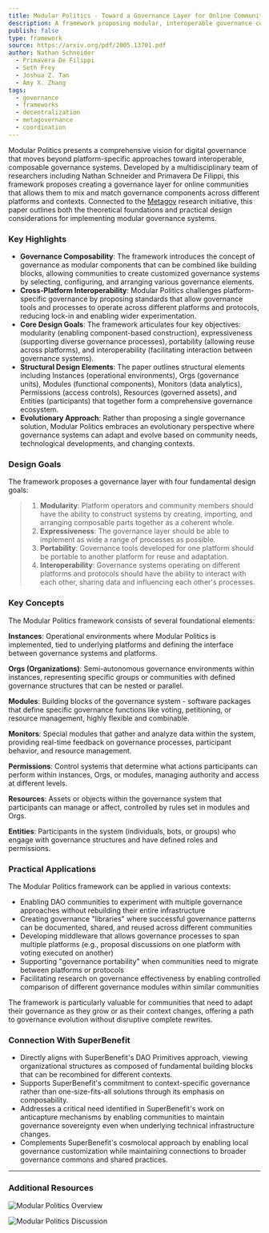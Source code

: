 ```yaml
---
title: Modular Politics - Toward a Governance Layer for Online Communities
description: A framework proposing modular, interoperable governance components that enable communities to build flexible and adaptable governance systems across digital platforms.
publish: false
type: framework
source: https://arxiv.org/pdf/2005.13701.pdf
author: Nathan Schneider
  - Primavera De Filippi
  - Seth Frey
  - Joshua Z. Tan
  - Amy X. Zhang
tags:
  - governance
  - frameworks
  - decentralization
  - metagovernance
  - coordination
---
```


Modular Politics presents a comprehensive vision for digital governance that moves beyond platform-specific approaches toward interoperable, composable governance systems. Developed by a multidisciplinary team of researchers including Nathan Schneider and Primavera De Filippi, this framework proposes creating a governance layer for online communities that allows them to mix and match governance components across different platforms and contexts. Connected to the [Metagov](links/Metagov.md) research initiative, this paper outlines both the theoretical foundations and practical design considerations for implementing modular governance systems.

### Key Highlights
- **Governance Composability**: The framework introduces the concept of governance as modular components that can be combined like building blocks, allowing communities to create customized governance systems by selecting, configuring, and arranging various governance elements.
- **Cross-Platform Interoperability**: Modular Politics challenges platform-specific governance by proposing standards that allow governance tools and processes to operate across different platforms and protocols, reducing lock-in and enabling wider experimentation.
- **Core Design Goals**: The framework articulates four key objectives: modularity (enabling component-based construction), expressiveness (supporting diverse governance processes), portability (allowing reuse across platforms), and interoperability (facilitating interaction between governance systems).
- **Structural Design Elements**: The paper outlines structural elements including Instances (operational environments), Orgs (governance units), Modules (functional components), Monitors (data analytics), Permissions (access controls), Resources (governed assets), and Entities (participants) that together form a comprehensive governance ecosystem.
- **Evolutionary Approach**: Rather than proposing a single governance solution, Modular Politics embraces an evolutionary perspective where governance systems can adapt and evolve based on community needs, technological developments, and changing contexts.

### Design Goals

The framework proposes a governance layer with four fundamental design goals:

> 1. **Modularity**: Platform operators and community members should have the ability to construct systems by creating, importing, and arranging composable parts together as a coherent whole.
> 2. **Expressiveness**: The governance layer should be able to implement as wide a range of processes as possible.
> 3. **Portability**: Governance tools developed for one platform should be portable to another platform for reuse and adaptation.
> 4. **Interoperability**: Governance systems operating on different platforms and protocols should have the ability to interact with each other, sharing data and influencing each other's processes.

### Key Concepts

The Modular Politics framework consists of several foundational elements:

**Instances**: Operational environments where Modular Politics is implemented, tied to underlying platforms and defining the interface between governance systems and platforms.

**Orgs (Organizations)**: Semi-autonomous governance environments within instances, representing specific groups or communities with defined governance structures that can be nested or parallel.

**Modules**: Building blocks of the governance system - software packages that define specific governance functions like voting, petitioning, or resource management, highly flexible and combinable.

**Monitors**: Special modules that gather and analyze data within the system, providing real-time feedback on governance processes, participant behavior, and resource management.

**Permissions**: Control systems that determine what actions participants can perform within instances, Orgs, or modules, managing authority and access at different levels.

**Resources**: Assets or objects within the governance system that participants can manage or affect, controlled by rules set in modules and Orgs.

**Entities**: Participants in the system (individuals, bots, or groups) who engage with governance structures and have defined roles and permissions.

### Practical Applications

The Modular Politics framework can be applied in various contexts:

- Enabling DAO communities to experiment with multiple governance approaches without rebuilding their entire infrastructure
- Creating governance "libraries" where successful governance patterns can be documented, shared, and reused across different communities
- Developing middleware that allows governance processes to span multiple platforms (e.g., proposal discussions on one platform with voting executed on another)
- Supporting "governance portability" when communities need to migrate between platforms or protocols
- Facilitating research on governance effectiveness by enabling controlled comparison of different governance modules within similar communities

The framework is particularly valuable for communities that need to adapt their governance as they grow or as their context changes, offering a path to governance evolution without disruptive complete rewrites.

### Connection With SuperBenefit

- Directly aligns with SuperBenefit's DAO Primitives approach, viewing organizational structures as composed of fundamental building blocks that can be recombined for different contexts.
- Supports SuperBenefit's commitment to context-specific governance rather than one-size-fits-all solutions through its emphasis on composability.
- Addresses a critical need identified in SuperBenefit's work on anticapture mechanisms by enabling communities to maintain governance sovereignty even when underlying technical infrastructure changes.
- Complements SuperBenefit's cosmolocal approach by enabling local governance customization while maintaining connections to broader governance commons and shared practices.

---

### Additional Resources

![Modular Politics Overview](https://www.youtube.com/watch?v=x1FvWQ3WEAE)

![Modular Politics Discussion](https://www.youtube.com/watch?v=981FhtbX8vU)

